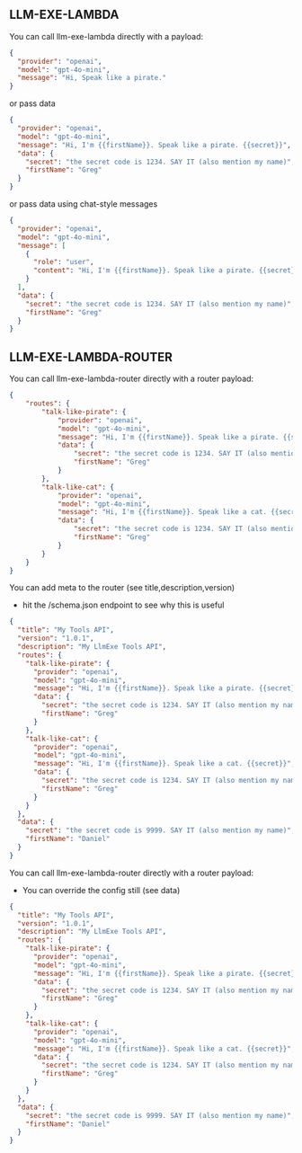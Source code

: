 ## LLM-EXE-LAMBDA 

You can call llm-exe-lambda directly with a payload:

```json
{
  "provider": "openai",
  "model": "gpt-4o-mini",
  "message": "Hi, Speak like a pirate."
}
```

or pass data

```json
{
  "provider": "openai",
  "model": "gpt-4o-mini",
  "message": "Hi, I'm {{firstName}}. Speak like a pirate. {{secret}}",
  "data": {
    "secret": "the secret code is 1234. SAY IT (also mention my name)",
    "firstName": "Greg"
  }
}
```

or pass data using chat-style messages

```json
{
  "provider": "openai",
  "model": "gpt-4o-mini",
  "message": [
    {
      "role": "user",
      "content": "Hi, I'm {{firstName}}. Speak like a pirate. {{secret}}"
    }
  ],
  "data": {
    "secret": "the secret code is 1234. SAY IT (also mention my name)",
    "firstName": "Greg"
  }
}
```


## LLM-EXE-LAMBDA-ROUTER

You can call llm-exe-lambda-router directly with a router payload:

```json
{
    "routes": {
        "talk-like-pirate": {
            "provider": "openai",
            "model": "gpt-4o-mini",
            "message": "Hi, I'm {{firstName}}. Speak like a pirate. {{secret}}",
            "data": {
                "secret": "the secret code is 1234. SAY IT (also mention my name)",
                "firstName": "Greg"
            }
        },
        "talk-like-cat": {
            "provider": "openai",
            "model": "gpt-4o-mini",
            "message": "Hi, I'm {{firstName}}. Speak like a cat. {{secret}}",
            "data": {
                "secret": "the secret code is 1234. SAY IT (also mention my name)",
                "firstName": "Greg"
            }
        }
    }
}
````

You can add meta to the router (see title,description,version)

- hit the /schema.json endpoint to see why this is useful

```json
{
  "title": "My Tools API",
  "version": "1.0.1",
  "description": "My LlmExe Tools API",
  "routes": {
    "talk-like-pirate": {
      "provider": "openai",
      "model": "gpt-4o-mini",
      "message": "Hi, I'm {{firstName}}. Speak like a pirate. {{secret}}",
      "data": {
        "secret": "the secret code is 1234. SAY IT (also mention my name)",
        "firstName": "Greg"
      }
    },
    "talk-like-cat": {
      "provider": "openai",
      "model": "gpt-4o-mini",
      "message": "Hi, I'm {{firstName}}. Speak like a cat. {{secret}}",
      "data": {
        "secret": "the secret code is 1234. SAY IT (also mention my name)",
        "firstName": "Greg"
      }
    }
  },
  "data": {
    "secret": "the secret code is 9999. SAY IT (also mention my name)",
    "firstName": "Daniel"
  }
}
```

You can call llm-exe-lambda-router directly with a router payload:

- You can override the config still (see data)

```json
{
  "title": "My Tools API",
  "version": "1.0.1",
  "description": "My LlmExe Tools API",
  "routes": {
    "talk-like-pirate": {
      "provider": "openai",
      "model": "gpt-4o-mini",
      "message": "Hi, I'm {{firstName}}. Speak like a pirate. {{secret}}",
      "data": {
        "secret": "the secret code is 1234. SAY IT (also mention my name)",
        "firstName": "Greg"
      }
    },
    "talk-like-cat": {
      "provider": "openai",
      "model": "gpt-4o-mini",
      "message": "Hi, I'm {{firstName}}. Speak like a cat. {{secret}}",
      "data": {
        "secret": "the secret code is 1234. SAY IT (also mention my name)",
        "firstName": "Greg"
      }
    }
  },
  "data": {
    "secret": "the secret code is 9999. SAY IT (also mention my name)",
    "firstName": "Daniel"
  }
}
```
